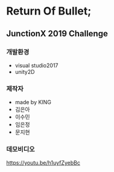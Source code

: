 # Return Of Bullet;
####
## JunctionX 2019 Challenge

###
### 개발환경
- visual studio2017
- unity2D

###
### 제작자
- made by KING
- 김은아
- 이수민
- 임은정
- 문지현

###
### 데모비디오
https://youtu.be/h1uyfZyebBc 

